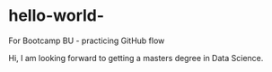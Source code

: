 # hello-world-
For Bootcamp BU - practicing GitHub flow 

Hi, I am looking forward to getting a masters degree in Data Science. 

